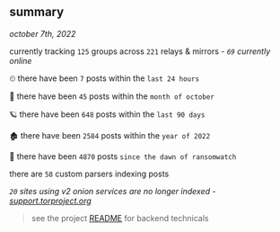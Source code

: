 
## summary
_october 7th, 2022_

currently tracking `125` groups across `221` relays & mirrors - _`69` currently online_

⏲ there have been `7` posts within the `last 24 hours`

🦈 there have been `45` posts within the `month of october`

🪐 there have been `648` posts within the `last 90 days`

🏚 there have been `2584` posts within the `year of 2022`

🦕 there have been `4870` posts `since the dawn of ransomwatch`

there are `58` custom parsers indexing posts

_`20` sites using v2 onion services are no longer indexed - [support.torproject.org](https://support.torproject.org/onionservices/v2-deprecation/)_

> see the project [README](https://github.com/joshhighet/ransomwatch#ransomwatch--) for backend technicals

